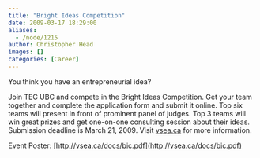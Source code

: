 ```yaml
---
title: "Bright Ideas Competition"
date: 2009-03-17 18:29:00
aliases:
  - /node/1215
author: Christopher Head
images: []
categories: [Career]
---
```


You think you have an entrepreneurial idea?

Join TEC UBC and compete in the Bright Ideas Competition. Get your team together and complete the application form and submit it online. Top six teams will present in front of prominent panel of judges. Top 3 teams will win great prizes and get one-on-one consulting session about their ideas. Submission deadline is March 21, 2009. Visit [vsea.ca](http://vsea.ca/) for more information.

Event Poster: [http://vsea.ca/docs/bic.pdf](http://vsea.ca/docs/bic.pdf)
